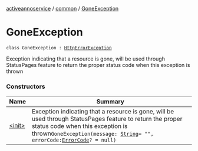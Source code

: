 [activeannoservice](../../index.md) / [common](../index.md) / [GoneException](./index.md)

# GoneException

`class GoneException : `[`HttpErrorException`](../-http-error-exception/index.md)

Exception indicating that a resource is gone, will be used through StatusPages feature to return the proper status code when this exception is
thrown

### Constructors

| Name | Summary |
|---|---|
| [&lt;init&gt;](-init-.md) | Exception indicating that a resource is gone, will be used through StatusPages feature to return the proper status code when this exception is thrown`GoneException(message: `[`String`](https://kotlinlang.org/api/latest/jvm/stdlib/kotlin/-string/index.html)` = "", errorCode: `[`ErrorCode`](../-error-code/index.md)`? = null)` |
